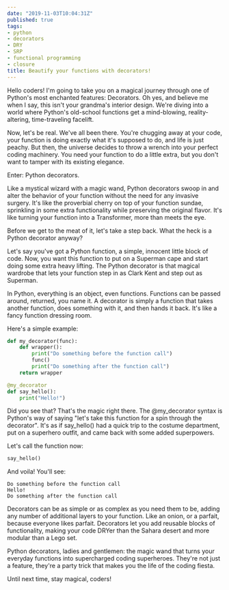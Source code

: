 ```yaml
---
date: "2019-11-03T10:04:31Z"
published: true
tags:
- python
- decorators
- DRY
- SRP
- functional programming
- closure
title: Beautify your functions with decorators!
---
```


Hello coders! I'm going to take you on a magical journey through one of Python's most enchanted features: Decorators. Oh yes, and believe me when I say, this isn't your grandma's interior design. We're diving into a world where Python's old-school functions get a mind-blowing, reality-altering, time-traveling facelift.

Now, let's be real. We've all been there. You're chugging away at your code, your function is doing exactly what it's supposed to do, and life is just peachy. But then, the universe decides to throw a wrench into your perfect coding machinery. You need your function to do a little extra, but you don't want to tamper with its existing elegance.

Enter: Python decorators.

Like a mystical wizard with a magic wand, Python decorators swoop in and alter the behavior of your function without the need for any invasive surgery. It's like the proverbial cherry on top of your function sundae, sprinkling in some extra functionality while preserving the original flavor. It's like turning your function into a Transformer, more than meets the eye.

Before we get to the meat of it, let's take a step back. What the heck is a Python decorator anyway?

Let's say you've got a Python function, a simple, innocent little block of code. Now, you want this function to put on a Superman cape and start doing some extra heavy lifting. The Python decorator is that magical wardrobe that lets your function step in as Clark Kent and step out as Superman.

In Python, everything is an object, even functions. Functions can be passed around, returned, you name it. A decorator is simply a function that takes another function, does something with it, and then hands it back. It's like a fancy function dressing room.

Here's a simple example:

```python
def my_decorator(func):
    def wrapper():
        print("Do something before the function call")
        func()
        print("Do something after the function call")
    return wrapper

@my_decorator
def say_hello():
    print("Hello!")
```

Did you see that? That's the magic right there. The @my_decorator syntax is Python's way of saying "let's take this function for a spin through the decorator". It's as if say_hello() had a quick trip to the costume department, put on a superhero outfit, and came back with some added superpowers.

Let's call the function now:

```python
say_hello()
```

And voila! You'll see:

```
Do something before the function call
Hello!
Do something after the function call
```

Decorators can be as simple or as complex as you need them to be, adding any number of additional layers to your function. Like an onion, or a parfait, because everyone likes parfait. Decorators let you add reusable blocks of functionality, making your code DRYer than the Sahara desert and more modular than a Lego set.

Python decorators, ladies and gentlemen: the magic wand that turns your everyday functions into supercharged coding superheroes. They're not just a feature, they're a party trick that makes you the life of the coding fiesta.

Until next time, stay magical, coders!
